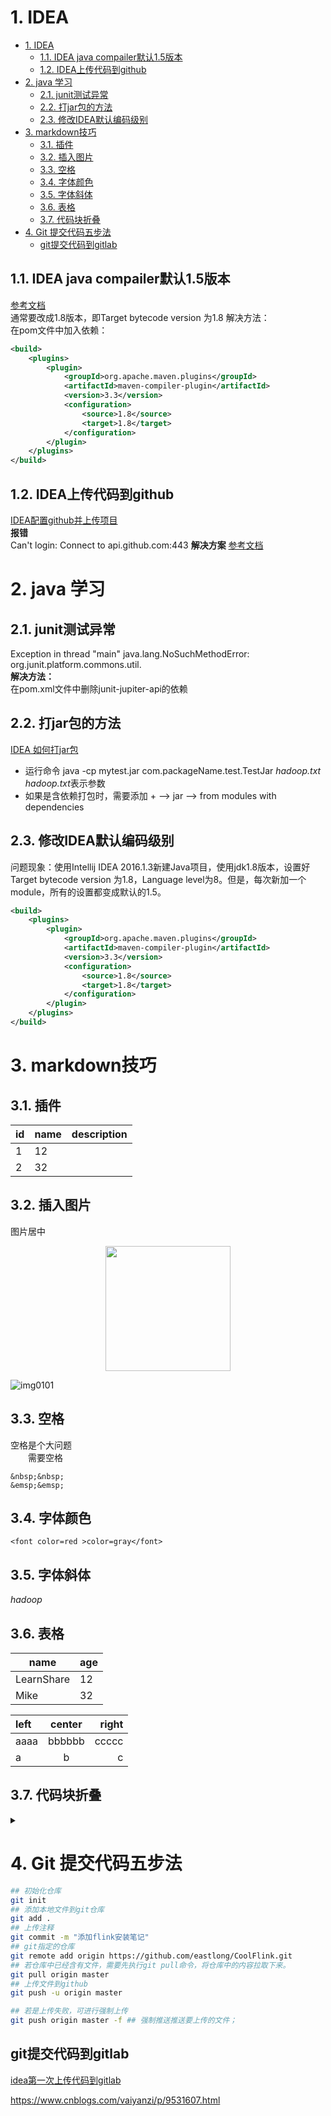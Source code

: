 # 1. IDEA
<!-- TOC -->

- [1. IDEA](#1-idea)
    - [1.1. IDEA java compailer默认1.5版本](#11-idea-java-compailer默认15版本)
    - [1.2. IDEA上传代码到github](#12-idea上传代码到github)
- [2. java 学习](#2-java-学习)
    - [2.1. junit测试异常](#21-junit测试异常)
    - [2.2. 打jar包的方法](#22-打jar包的方法)
    - [2.3. 修改IDEA默认编码级别](#23-修改idea默认编码级别)
- [3. markdown技巧](#3-markdown技巧)
    - [3.1. 插件](#31-插件)
    - [3.2. 插入图片](#32-插入图片)
    - [3.3. 空格](#33-空格)
    - [3.4. 字体颜色](#34-字体颜色)
    - [3.5. 字体斜体](#35-字体斜体)
    - [3.6. 表格](#36-表格)
    - [3.7. 代码块折叠](#37-代码块折叠)
- [4. Git 提交代码五步法](#4-git-提交代码五步法)
    - [git提交代码到gitlab](#git提交代码到gitlab)

<!-- /TOC -->
## 1.1. IDEA java compailer默认1.5版本
[参考文档](https://blog.csdn.net/weixin_35649691/article/details/52934860)  
通常要改成1.8版本，即Target bytecode version 为1.8
解决方法：  
在pom文件中加入依赖：
```xml
<build>
    <plugins>
        <plugin>
            <groupId>org.apache.maven.plugins</groupId>
            <artifactId>maven-compiler-plugin</artifactId>
            <version>3.3</version>
            <configuration>
                <source>1.8</source>
                <target>1.8</target>
            </configuration>
        </plugin>
    </plugins>
</build>
```

## 1.2. IDEA上传代码到github
[IDEA配置github并上传项目](https://www.cnblogs.com/jinjiyese153/p/6796668.html)  
**报错**  
Can't login: Connect to api.github.com:443
**解决方案**
[参考文档](https://blog.csdn.net/zhangshan9247/article/details/51424927)  


# 2. java 学习
## 2.1. junit测试异常
Exception in thread "main" java.lang.NoSuchMethodError: org.junit.platform.commons.util.  
**解决方法：**  
在pom.xml文件中删除junit-jupiter-api的依赖 
## 2.2. 打jar包的方法   
[IDEA 如何打jar包](https://blog.csdn.net/fengfengchen95/article/details/79915346)
 * 运行命令
java -cp mytest.jar com.packageName.test.TestJar *hadoop.txt*  
*hadoop.txt*表示参数
* 如果是含依赖打包时，需要添加  + --> jar --> from modules with dependencies

## 2.3. 修改IDEA默认编码级别
问题现象：使用Intellij IDEA 2016.1.3新建Java项目，使用jdk1.8版本，设置好Target bytecode version 为1.8，Language level为8。但是，每次新加一个module，所有的设置都变成默认的1.5。
```xml
<build>
    <plugins>
        <plugin>
            <groupId>org.apache.maven.plugins</groupId>
            <artifactId>maven-compiler-plugin</artifactId>
            <version>3.3</version>
            <configuration>
                <source>1.8</source>
                <target>1.8</target>
            </configuration>
        </plugin>
    </plugins>
</build>
```



# 3. markdown技巧
## 3.1. 插件
|    id    | name | description
| ---------- | --- | ---- |
| 1 |  12 |  |
| 2      |  32 |  |


## 3.2. 插入图片 
图片居中
<div align="center">
  <a href="https://zhuanlan.zhihu.com/c_1059141282965864448">
    <img width="200" heigth="200" src="https://aigroupz-1258285787.cos.ap-shanghai.myqcloud.com/blog/15504154942327.jpg">
  </a>
</div>

![img0101](imgs/img01.png)

## 3.3. 空格
空格是个大问题  
　　需要空格
```
&nbsp;&nbsp;
&emsp;&emsp;
```
## 3.4. 字体颜色
```
<font color=red >color=gray</font>  
```
## 3.5. 字体斜体
*hadoop*

## 3.6. 表格

|    name    | age |
| ---------- | --- |
| LearnShare |  12 |
| Mike       |  32 |

| left | center | right |
| :--- | :----: | ----: |
| aaaa | bbbbbb | ccccc |
| a    | b      | c     |

## 3.7. 代码块折叠

<details>
<summary> </summary>

```java

```
</details>


# 4. Git 提交代码五步法
```sh
## 初始化仓库
git init 
## 添加本地文件到git仓库
git add .
## 上传注释
git commit -m "添加flink安装笔记"
## git指定的仓库
git remote add origin https://github.com/eastlong/CoolFlink.git
## 若仓库中已经含有文件，需要先执行git pull命令，将仓库中的内容拉取下来。
git pull origin master
## 上传文件到github
git push -u origin master

## 若是上传失败，可进行强制上传
git push origin master -f ## 强制推送推送要上传的文件；
```

## git提交代码到gitlab

[idea第一次上传代码到gitlab](https://blog.csdn.net/lmiao1992/article/details/93003883)


https://www.cnblogs.com/vaiyanzi/p/9531607.html